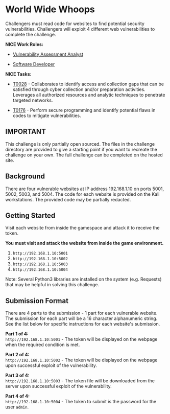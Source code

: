 # World Wide Whoops


Challengers must read code for websites to find potential security vulnerabilities. Challengers will  exploit 4 different web vulnerabilities to complete the challenge.

**NICE Work Roles:**   

- [Vulnerability Assessment Analyst](https://niccs.cisa.gov/workforce-development/nice-framework)

- [Software Developer](https://niccs.cisa.gov/workforce-development/nice-framework)   

**NICE Tasks:** 

- [T0028](https://niccs.cisa.gov/workforce-development/nice-framework) - Collaborates to identify access and collection gaps that can be satisfied through cyber collection and/or preparation activities. Leverages all authorized resources and analytic techniques to penetrate targeted networks.  

- [T0176](https://niccs.cisa.gov/workforce-development/nice-framework) - Perform secure programming and identify potential flaws in codes to mitigate vulnerabilities.


## IMPORTANT

This challenge is only partially open sourced. The files in the challenge directory are provided to give a starting point if you want to recreate the challenge on your own. The full challenge can be completed on the hosted site.


## Background

There are four vulnerable websites at IP address 192.168.1.10 on ports 5001, 5002, 5003, and 5004.   The code for each website is provided on the Kali workstations. The provided code may be partially redacted.  

## Getting Started
Visit each website from inside the gamespace and attack it to receive the token.  

__You must visit and attack the website from inside the game environment.__  

1. `http://192.168.1.10:5001  `
2. `http://192.168.1.10:5002  `
3. `http://192.168.1.10:5003 `
4. `http://192.168.1.10:5004  `

Note: Several Python3 libraries are installed on the system (e.g. Requests) that may be helpful in solving this challenge. 

## Submission Format

There are 4 parts to the submission - 1 part for each vulnerable website.   The submission for each part will be a 16 character alphanumeric string.  See the list below for specific instructions for each website's submission. 

**Part 1 of 4:**  
`http://192.168.1.10:5001` - The token will be displayed on the webpage when the required condition is met.

**Part 2 of 4:**  
`http://192.168.1.10:5002` - The token will be displayed on the webpage upon successful exploit of the vulnerability.

**Part 3 of 4:**  
`http://192.168.1.10:5003` - The token file will be downloaded from the server upon successful exploit of the vulnerability.

**Part 4 of 4:**  
`http://192.168.1.10:5004` - The token to submit is the password for the user `admin`.


